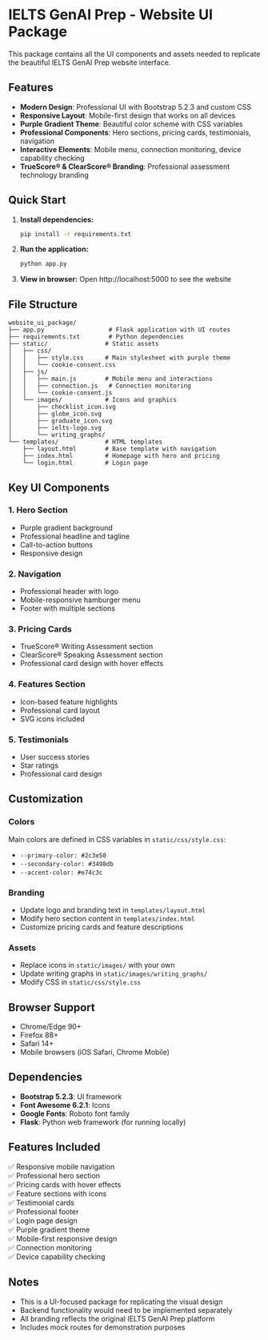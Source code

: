 # IELTS GenAI Prep - Website UI Package

This package contains all the UI components and assets needed to replicate the beautiful IELTS GenAI Prep website interface.

## Features

- **Modern Design**: Professional UI with Bootstrap 5.2.3 and custom CSS
- **Responsive Layout**: Mobile-first design that works on all devices  
- **Purple Gradient Theme**: Beautiful color scheme with CSS variables
- **Professional Components**: Hero sections, pricing cards, testimonials, navigation
- **Interactive Elements**: Mobile menu, connection monitoring, device capability checking
- **TrueScore® & ClearScore® Branding**: Professional assessment technology branding

## Quick Start

1. **Install dependencies:**
   ```bash
   pip install -r requirements.txt
   ```

2. **Run the application:**
   ```bash
   python app.py
   ```

3. **View in browser:**
   Open http://localhost:5000 to see the website

## File Structure

```
website_ui_package/
├── app.py                  # Flask application with UI routes
├── requirements.txt        # Python dependencies
├── static/                # Static assets
│   ├── css/
│   │   ├── style.css      # Main stylesheet with purple theme
│   │   └── cookie-consent.css
│   ├── js/
│   │   ├── main.js        # Mobile menu and interactions
│   │   ├── connection.js   # Connection monitoring
│   │   └── cookie-consent.js
│   └── images/            # Icons and graphics
│       ├── checklist_icon.svg
│       ├── globe_icon.svg
│       ├── graduate_icon.svg
│       ├── ielts-logo.svg
│       └── writing_graphs/
└── templates/             # HTML templates
    ├── layout.html        # Base template with navigation
    ├── index.html         # Homepage with hero and pricing
    └── login.html         # Login page
```

## Key UI Components

### 1. Hero Section
- Purple gradient background
- Professional headline and tagline
- Call-to-action buttons
- Responsive design

### 2. Navigation
- Professional header with logo
- Mobile-responsive hamburger menu
- Footer with multiple sections

### 3. Pricing Cards
- TrueScore® Writing Assessment section
- ClearScore® Speaking Assessment section
- Professional card design with hover effects

### 4. Features Section
- Icon-based feature highlights
- Professional card layout
- SVG icons included

### 5. Testimonials
- User success stories
- Star ratings
- Professional card design

## Customization

### Colors
Main colors are defined in CSS variables in `static/css/style.css`:
- `--primary-color: #2c3e50`
- `--secondary-color: #3498db` 
- `--accent-color: #e74c3c`

### Branding
- Update logo and branding text in `templates/layout.html`
- Modify hero section content in `templates/index.html`
- Customize pricing cards and feature descriptions

### Assets
- Replace icons in `static/images/` with your own
- Update writing graphs in `static/images/writing_graphs/`
- Modify CSS in `static/css/style.css`

## Browser Support

- Chrome/Edge 90+
- Firefox 88+
- Safari 14+
- Mobile browsers (iOS Safari, Chrome Mobile)

## Dependencies

- **Bootstrap 5.2.3**: UI framework
- **Font Awesome 6.2.1**: Icons
- **Google Fonts**: Roboto font family
- **Flask**: Python web framework (for running locally)

## Features Included

✅ Responsive mobile navigation  
✅ Professional hero section  
✅ Pricing cards with hover effects  
✅ Feature sections with icons  
✅ Testimonial cards  
✅ Professional footer  
✅ Login page design  
✅ Purple gradient theme  
✅ Mobile-first responsive design  
✅ Connection monitoring  
✅ Device capability checking  

## Notes

- This is a UI-focused package for replicating the visual design
- Backend functionality would need to be implemented separately
- All branding reflects the original IELTS GenAI Prep platform
- Includes mock routes for demonstration purposes